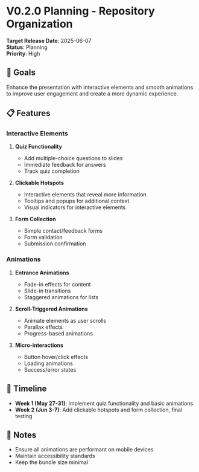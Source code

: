# V0.2.0 Planning - Repository Organization

**Target Release Date**: 2025-06-07  
**Status**: Planning  
**Priority**: High

## 🎯 Goals
Enhance the presentation with interactive elements and smooth animations to improve user engagement and create a more dynamic experience.

## 📋 Features

### Interactive Elements
1. **Quiz Functionality**
   - Add multiple-choice questions to slides
   - Immediate feedback for answers
   - Track quiz completion

2. **Clickable Hotspots**
   - Interactive elements that reveal more information
   - Tooltips and popups for additional context
   - Visual indicators for interactive elements

3. **Form Collection**
   - Simple contact/feedback forms
   - Form validation
   - Submission confirmation

### Animations
1. **Entrance Animations**
   - Fade-in effects for content
   - Slide-in transitions
   - Staggered animations for lists

2. **Scroll-Triggered Animations**
   - Animate elements as user scrolls
   - Parallax effects
   - Progress-based animations

3. **Micro-interactions**
   - Button hover/click effects
   - Loading animations
   - Success/error states

## 📅 Timeline
- **Week 1 (May 27-31)**: Implement quiz functionality and basic animations
- **Week 2 (Jun 3-7)**: Add clickable hotspots and form collection, final testing

## 📝 Notes
- Ensure all animations are performant on mobile devices
- Maintain accessibility standards
- Keep the bundle size minimal
